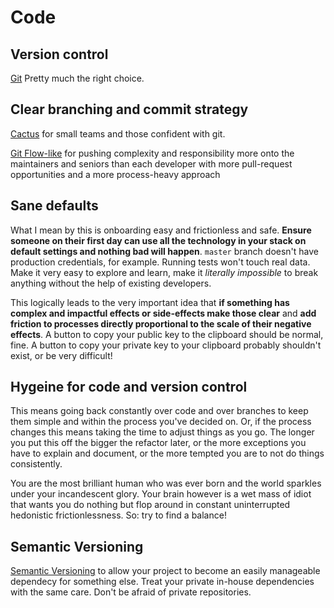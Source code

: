 # Code

## Version control

[Git](https://git-scm.com/) Pretty much the right choice.

## Clear branching and commit strategy

[Cactus](https://barro.github.io/2016/02/a-succesful-git-branching-model-considered-harmful/) for small teams and those confident with git.

[Git Flow-like](https://www.atlassian.com/git/tutorials/comparing-workflows/gitflow-workflow) for pushing complexity and responsibility more onto the maintainers and seniors than each developer with more pull-request opportunities and a more process-heavy approach

## Sane defaults

What I mean by this is onboarding easy and frictionless and safe. **Ensure someone on their first day can use all the technology in your stack on default settings and nothing bad will happen**. `master` branch doesn't have production credentials, for example. Running tests won't touch real data. Make it very easy to explore and learn, make it _literally impossible_ to break anything without the help of existing developers.

This logically leads to the very important idea that **if something has complex and impactful effects or side-effects make those clear** and **add friction to processes directly proportional to the scale of their negative effects**. A button to copy your public key to the clipboard should be normal, fine. A button to copy your private key to your clipboard probably shouldn't exist, or be very difficult!

## Hygeine for code and version control

This means going back constantly over code and over branches to keep them simple and within the process you've decided on. Or, if the process changes this means taking the time to adjust things as you go. The longer you put this off the bigger the refactor later, or the more exceptions you have to explain and document, or the more tempted you are to not do things consistently. 

You are the most brilliant human who was ever born and the world sparkles under your incandescent glory. Your brain however is a wet mass of idiot that wants you do nothing but flop around in constant uninterrupted hedonistic frictionlessness. So: try to find a balance! 

## Semantic Versioning

[Semantic Versioning](https://semver.org/) to allow your project to become an easily manageable dependecy for something else. Treat your private in-house dependencies with the same care. Don't be afraid of private repositories.